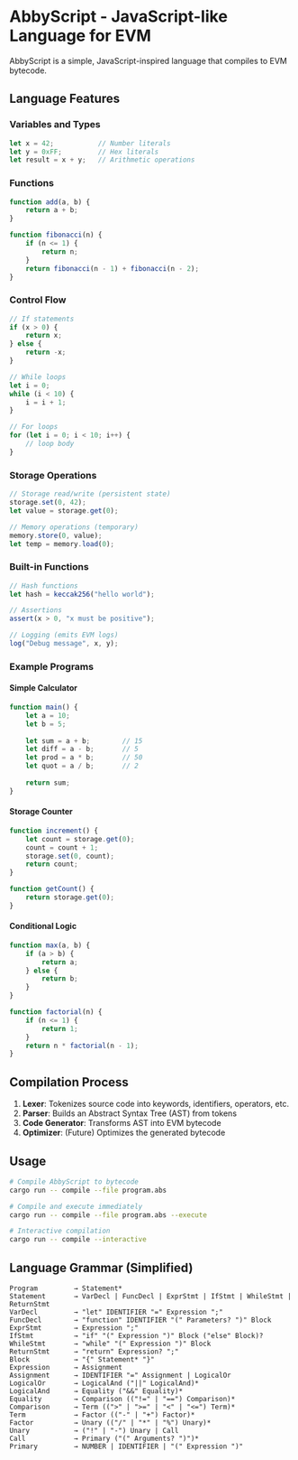 # AbbyScript - JavaScript-like Language for EVM

AbbyScript is a simple, JavaScript-inspired language that compiles to EVM bytecode.

## Language Features

### Variables and Types
```javascript
let x = 42;           // Number literals
let y = 0xFF;         // Hex literals
let result = x + y;   // Arithmetic operations
```

### Functions
```javascript
function add(a, b) {
    return a + b;
}

function fibonacci(n) {
    if (n <= 1) {
        return n;
    }
    return fibonacci(n - 1) + fibonacci(n - 2);
}
```

### Control Flow
```javascript
// If statements
if (x > 0) {
    return x;
} else {
    return -x;
}

// While loops
let i = 0;
while (i < 10) {
    i = i + 1;
}

// For loops
for (let i = 0; i < 10; i++) {
    // loop body
}
```

### Storage Operations
```javascript
// Storage read/write (persistent state)
storage.set(0, 42);
let value = storage.get(0);

// Memory operations (temporary)
memory.store(0, value);
let temp = memory.load(0);
```

### Built-in Functions
```javascript
// Hash functions
let hash = keccak256("hello world");

// Assertions
assert(x > 0, "x must be positive");

// Logging (emits EVM logs)
log("Debug message", x, y);
```

### Example Programs

#### Simple Calculator
```javascript
function main() {
    let a = 10;
    let b = 5;
    
    let sum = a + b;        // 15
    let diff = a - b;       // 5
    let prod = a * b;       // 50
    let quot = a / b;       // 2
    
    return sum;
}
```

#### Storage Counter
```javascript
function increment() {
    let count = storage.get(0);
    count = count + 1;
    storage.set(0, count);
    return count;
}

function getCount() {
    return storage.get(0);
}
```

#### Conditional Logic
```javascript
function max(a, b) {
    if (a > b) {
        return a;
    } else {
        return b;
    }
}

function factorial(n) {
    if (n <= 1) {
        return 1;
    }
    return n * factorial(n - 1);
}
```

## Compilation Process

1. **Lexer**: Tokenizes source code into keywords, identifiers, operators, etc.
2. **Parser**: Builds an Abstract Syntax Tree (AST) from tokens
3. **Code Generator**: Transforms AST into EVM bytecode
4. **Optimizer**: (Future) Optimizes the generated bytecode

## Usage

```bash
# Compile AbbyScript to bytecode
cargo run -- compile --file program.abs

# Compile and execute immediately
cargo run -- compile --file program.abs --execute

# Interactive compilation
cargo run -- compile --interactive
```

## Language Grammar (Simplified)

```
Program         → Statement*
Statement       → VarDecl | FuncDecl | ExprStmt | IfStmt | WhileStmt | ReturnStmt
VarDecl         → "let" IDENTIFIER "=" Expression ";"
FuncDecl        → "function" IDENTIFIER "(" Parameters? ")" Block
ExprStmt        → Expression ";"
IfStmt          → "if" "(" Expression ")" Block ("else" Block)?
WhileStmt       → "while" "(" Expression ")" Block
ReturnStmt      → "return" Expression? ";"
Block           → "{" Statement* "}"
Expression      → Assignment
Assignment      → IDENTIFIER "=" Assignment | LogicalOr
LogicalOr       → LogicalAnd ("||" LogicalAnd)*
LogicalAnd      → Equality ("&&" Equality)*
Equality        → Comparison (("!=" | "==") Comparison)*
Comparison      → Term ((">" | ">=" | "<" | "<=") Term)*
Term            → Factor (("-" | "+") Factor)*
Factor          → Unary (("/" | "*" | "%") Unary)*
Unary           → ("!" | "-") Unary | Call
Call            → Primary ("(" Arguments? ")")*
Primary         → NUMBER | IDENTIFIER | "(" Expression ")"
```
